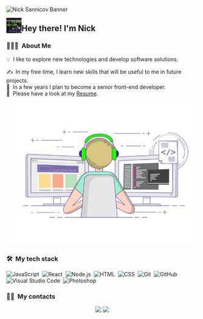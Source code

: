 ![Nick Sannicov Banner](https://i.ibb.co/KF6Rp0v/Nick-s-Git-Party.png)

<img alt="matrix" src="./assets/81O8.gif" width='40' align="left"/><h2>Hey there! I'm Nick</h2>

<!-- ## 👋 &nbsp;Hey there! I'm Nick -->


### 👨🏻‍💻 &nbsp;About Me

💡 &nbsp;I like to explore new technologies and develop software solutions.

✍️ &nbsp;In my free time, I learn new skills that will be useful to me in future projects.\
💬 &nbsp;In a few years I plan to become a senior front-end developer.\
📄 &nbsp;Please have a look at my [Resume](https://drive.google.com/file/d/1Tq0Ne7Vh8QmdLdPlXOJsem0mRtc3jLQA/view?usp=sharing).

<img alt="coding" src="./assets/coding.gif" align="center"/>


### 🛠 &nbsp;My tech stack

![JavaScript](https://img.shields.io/badge/-JavaScript-05122A?style=flat&logo=javascript)&nbsp;
![React](https://img.shields.io/badge/-React-05122A?style=flat&logo=react)&nbsp;
![Node.js](https://img.shields.io/badge/-Node.js-05122A?style=flat&logo=node.js)&nbsp;
![HTML](https://img.shields.io/badge/-HTML-05122A?style=flat&logo=HTML5)&nbsp;
![CSS](https://img.shields.io/badge/-CSS-05122A?style=flat&logo=CSS3&logoColor=1572B6)&nbsp;
![Git](https://img.shields.io/badge/-Git-05122A?style=flat&logo=git)&nbsp;
![GitHub](https://img.shields.io/badge/-GitHub-05122A?style=flat&logo=github)&nbsp;
![Visual Studio Code](https://img.shields.io/badge/-Visual%20Studio%20Code-05122A?style=flat&logo=visual-studio-code&logoColor=007ACC)&nbsp;
![Photoshop](https://img.shields.io/badge/-Photoshop-05122A?style=flat&logo=adobe-photoshop)&nbsp;


### 🤝🏻 &nbsp;My contacts

<p align="center">
<a href="https://vk.com/nico59"><img src="https://img.shields.io/badge/vk.com-VK-blue"/></a>
<a href="https://perm.hh.ru/resume/9a5b7a62ff098479430039ed1f67437a763951"><img src="https://img.shields.io/badge/HeadHunters-hh-orange"/></a>
</p>
